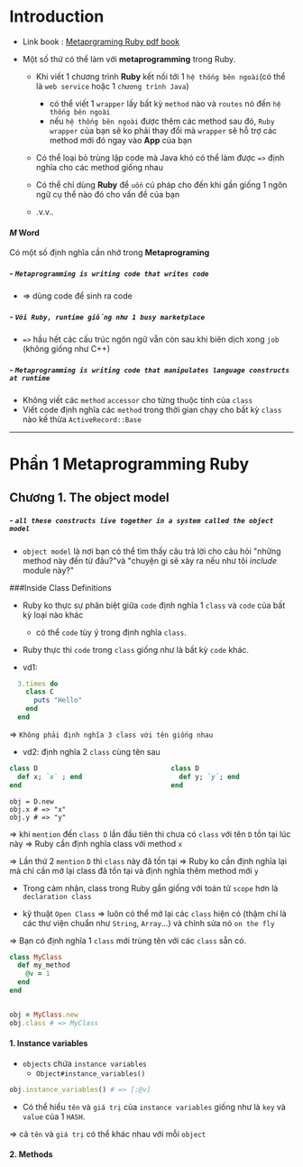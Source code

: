 # Introduction
- Link book : [Metaprgraming Ruby pdf book](http://www.mediafire.com/view/zkkznnr1sy9n8on/the_ruby_programming_language.pdf)

- Một số thứ có thể làm với **metaprogramming** trong Ruby.
    - Khi viết 1 chương trình **Ruby** kết nối tới 1 `hệ thống bên ngoài`(có thể là `web service` hoặc 1 `chương trình Java`)
      - có thể viết 1 `wrapper` lấy bất kỳ `method` nào và `routes` nó đến `hệ thống bên ngoài`
      - nếu `hệ thống bên ngoài` được thêm các method sau đó, `Ruby wrapper` của bạn sẽ ko phải thay đổi mà `wrapper` sẽ hỗ trợ các method mới đó ngay vào **App** của bạn

    - Có thể loại bỏ trùng lặp code mà Java khó có thể làm được `=>` định nghĩa cho các method giống nhau

    - Có thể chỉ dùng **Ruby** để `uốn` cú pháp cho đến khi gần giống 1 ngôn ngữ cụ thể nào đó cho vấn đề của bạn

    - .v.v..

#### *M* Word
Có một số định nghĩa cần nhớ trong **Metaprograming**
##### - `Metaprogramming is writing code that writes code`
  - => dùng code để sinh ra code

##### - `Với Ruby, runtime giống như 1 busy marketplace`
  - `=>` hầu hết các cấu trúc ngôn ngữ vẫn còn sau khi biên dịch xong `job` (không giống như C++)

##### - `Metaprogramming is writing code that manipulates language constructs at runtime`
  - Không viết các `method` `accessor` cho từng thuộc tính của `class`
  - Viết code định nghĩa các `method` trong thời gian chạy cho bất kỳ `class` nào kế thừa `ActiveRecord::Base`

***

# Phần 1 Metaprogramming Ruby

## Chương 1. The object model

##### - `all these constructs live together in a system called the object model`
  - `object model` là nơi bạn có thể tìm thấy câu trả lời cho câu hỏi "những method này đến từ đâu?"và "chuyện gì sẽ xảy ra nếu như tôi *include* module này?"

###Inside Class Definitions

- Ruby ko thực sự phân biệt giữa `code` định nghĩa 1 `class` và `code` của bất kỳ loại nào khác
  - có thể `code` tùy ý trong định nghĩa `class`.

- Ruby thực thi `code` trong `class` giống như là bất kỳ `code` khác.
- vd1:

```ruby
  3.times do
    class C
      puts "Hello"
    end
  end
```

=> `Không phải định nghĩa 3 class với tên giống nhau`

- vd2: định nghĩa 2 `class` cùng tên sau

```ruby
class D                                 class D
  def x; `x` ; end                        def y; `y`; end
end                                     end
```
```
obj = D.new
obj.x # => "x"
obj.y # => "y"
```

=> khi `mention` đến `class D` lần đầu tiên thì chưa có `class` với tên `D` tồn tại lúc này => Ruby cần định nghĩa class với method `x`

=> Lần thứ 2 `mention` `D` thì `class` này đã tồn tại => Ruby ko cần định nghĩa lại mà chỉ cần mở lại class đã tồn tại và định nghĩa thêm method mới `y`

- Trong cảm nhận, class trong Ruby gần giống với toán tử `scope` hơn là `declaration class`


- kỹ thuật `Open Class` => luôn có thể mở lại các `class` hiện có (thậm chí là các thư viện chuẩn như `String`, `Array`...) và chỉnh sửa nó `on the fly`

=> Bạn có định nghĩa 1 `class` mới trùng tên với các `class` sẵn có.

```ruby
class MyClass
  def my_method
    @v = 1
  end
end


obj = MyClass.new
obj.class # => MyClass
```

#### 1. Instance variables

- `objects` chứa `instance variables`
  - `Object#instance_variables()`

```ruby
obj.instance_variables() # => [:@v]
```

- Có thể hiểu `tên` và `giá trị` của `instance variables` giống như là `key` và `value` của 1 `HASH`.

=> cả `tên` và `giá trị` có thể khác nhau với mỗi `object`

#### 2. Methods